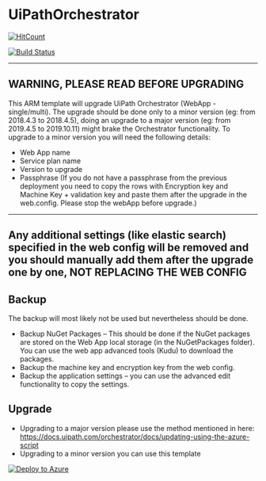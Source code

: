 # UiPathOrchestrator
[![HitCount](http://hits.dwyl.io/hteo1337/hteo1337/UiPathOrchestrator.svg)](http://hits.dwyl.io/hteo1337/hteo1337/UiPathOrchestrator)

[![Build Status](https://dev.azure.com/hteo-dev/Orchestrator/_apis/build/status/hteo1337.UiPathOrchestrator?branchName=main)](https://dev.azure.com/hteo-dev/Orchestrator/_build/latest?definitionId=4&branchName=main)

---
**WARNING, PLEASE READ BEFORE UPGRADING**
---

This ARM template will upgrade UiPath Orchestrator (WebApp - single/multi). The upgrade should be done only to a minor version (eg: from 2018.4.3 to 2018.4.5), doing an upgrade to a major version (eg: from 2019.4.5 to 2019.10.11) might brake the Orchestrator functionality. To upgrade to a minor version you will need the following details:</br>
* Web App name </br>
* Service plan name </br>
* Version to upgrade </br>
* Passphrase (If you do not have a passphrase from the previous deployment you need to copy the rows with Encryption key and Machine Key + validation key and paste them after the upgrade in the web.config. Please stop the webApp before upgrade.) </br>

---
**Any additional settings (like elastic search) specified in the web config will be removed and you should manually add them after the upgrade one by one, NOT REPLACING THE WEB CONFIG**
---

## Backup 
The backup will most likely not be used but nevertheless should be done.
*	Backup NuGet Packages – This should be done if the NuGet packages are stored on the Web App local storage (in the NuGetPackages folder). You can use the web app advanced tools (Kudu) to download the packages.
*	Backup the machine key and encryption key from the web config.
*	Backup the application settings – you can use the advanced edit functionality to copy the settings.

## Upgrade
* Upgrading to a major version please use the method mentioned in here:
https://docs.uipath.com/orchestrator/docs/updating-using-the-azure-script
* Upgrading to a minor version you can use this template


[![Deploy to Azure](https://azuredeploy.net/deploybutton.png)](https://portal.azure.com/#create/Microsoft.Template/uri/https%3A%2F%2Fraw.githubusercontent.com%2FUiPath%2FInfrastructure%2Fmaster%2FAzure%2FOrchestrator%2FPaaS%2FUpgrade%2Forchupgrade.json)
